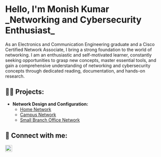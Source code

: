 <h1>Hello, I'm Monish Kumar <br/>_Networking and Cybersecurity Enthusiast_</h1>

As an Electronics and Communication Engineering graduate and a Cisco Certified Network Associate, I bring a strong foundation to the world of networking. I am an enthusiastic and self-motivated learner, constantly seeking opportunities to grasp new concepts, master essential tools, and gain a comprehensive understanding of networking and cybersecurity concepts through dedicated reading, documentation, and hands-on research.

<h2>👨‍💻 Projects:</h2>

- <b>Network Design and Configuration:</b>
  - <a href="https://github.com/monish0709/Home-Network.git">Home Network</a>
  - <a href="https://github.com/monish0709/Campus-Network.git">Campus Network</a>
  - <a href="https://github.com/monish0709/Small-Branch-Office-Network.git">Small Branch Office Network</a>

<h2> 🤳 Connect with me:</h2>

[<img align="left" alt="JoshMadakor | LinkedIn" width="22px" src="https://cdn.jsdelivr.net/npm/simple-icons@v3/icons/linkedin.svg" />][linkedin]

[linkedin]: https://www.linkedin.com/in/emonishkumar/

